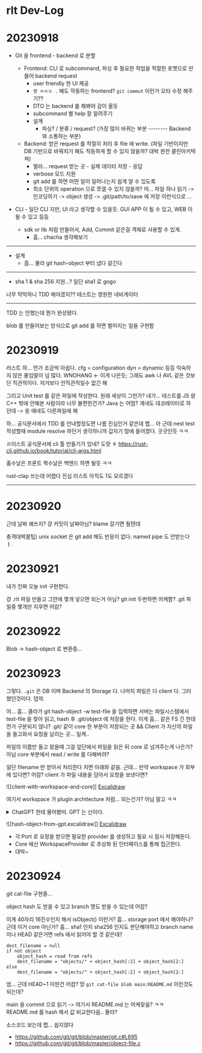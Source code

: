# rlt Dev-Log

# 20230918

- Git 을 frontend - backend 로 분할
	- Frontend: CLI  로 subcommand, 파싱 후 필요한 작업을 적절한 포멧으로 만들어 backend request
		- user friendly 한 UI 제공
		- `햣 ㅁㅇㅇ .` 해도 작동하는 frontend? `git commut` 이런거 오타 수정 해주기?? 
		- DTO 는 backend 를 해봐야 감이 올듯 
		- subcommand 별 help 잘 알려주기
		- 설계
			- 파싱?  / 분류 / request? (가장 많이 바뀌는 부분 -------- Backend 와 소통하는 부분)
	- Backend: 받은 request 를 적절히 처리 후 file 에 write. (파일 기반이지만 DB 기반으로 바꿔치기 해도 작동하게 할 수 있지 않을까? 대박 완전 클린아키텍쳐)
		- 멀라... request 받는 곳 - 실제 데이터 저장 - 응답
		- verbose 모드 지원
		- git add 를 하면 어떤 일이 일어나는지 쉽게 알 수 있도록
		- 최소 단위의 operation 으로 쪼갤 수 있지 않을까? 머... 파일 하나 읽기 -> 인코딩하기 -> object 생성 -> .git/path/to/save 에 저장 이런식으로 ... 

- CLI - 일단 CLI 지만, UI 라고 생각할 수 있을듯. GUI APP 이 될 수 있고, WEB 이 될 수 있고 등등
	- sdk or lib 처럼 만들어서, Add, Commit 같은걸 객체로 사용할 수 있게. 
		- 흠... chacha 생각해보기 


---
- 설계
	- 흠... 몰라 git hash-object 부터 냅다 갈긴다

---
- sha 1 & sha 256 지원...? 일단 sha1 로 gogo 

너무 막막하니 TDD 해야겠지?? 테스트는 영원한 네비게이터

---
TDD 는 안했는데 뭔가 완성됐다.

blob 를 만들어보는 방식으로 git add 를 하면 벌어지는 일을 구현함


# 20230919
러스트 하... 먼가 조금씩 아쉽다.
cfg = configuration 
dyn = dynamic
등등 익숙하지 않은 줄임말이 넘 많다. WNOHANG <- 이게 나은듯;  그래도 awk 나 AVL 같은 것보단 직관적이다.  저거보다 안직관적일수 없긴 해

그리고 Unit test 를 같은 파일에 작성한다. 원래 세상이 그런가? 내가... 테스트를 JS 랑 C++ 밖에 안해본 사람이라 너무 불편한건가? Java 는 어떰? 걔네도 데코레이터로 하던데 -> 응 얘네도 다른파일에 해 

하... 공식문서에서 TDD 를 안내할정도면 나름 진심인거 같은데 쩝... 아 근데 nest test 작성할때 module resolve 하던거 생각하니까 갑자기 맘에 들어졌다. 굿굿인듯 ㅋㅋ 

ㄹ러스트 공식문서에 cli 툴 만들기가 있네? 도랏 ㅎ https://rust-cli.github.io/book/tutorial/cli-args.html

홀수날은 프론트 짝수날은 백엔드 하면 될듯 ㅋㅋ

rust-clap 쓰는데 어렵다 진심 러스트 아직도 1도 모르겠다

---

# 20230920
근데 날짜 왜쓰지? 걍 커밋이 날짜아님? blame 갈기면 될텐데

충격대박꿀팁) unix socket 은 git add 해도 반응이 없다. named pipe 도 안받는다ㅏ. 

# 20230921

내가 진짜 오늘 init 구현한다.

걍 .rlt 파일 만들고 그안에 몇개 넣으면 되는거 아님? 
git init 두번하면 어케함?
.git 파일중 몇개만 지우면 어캄?

# 20230922

Blob -> hash-object 로 변환중...

# 20230923

그렇다. `.git` 은 DB 이며 Backend 의 Storage 다. 나머지 파일은 다 client 다. 그러했던것이다. 댑악.

어... 흠... 클라가 git hash-object -w test-file 을 입력하면 서버는 파일시스템에서 test-file 을 찾아 읽고, hash 후 .git/object 에 저장을 한다. 이게 흠... 같은 FS 긴 한데 먼가 구분되지 않나? .git/ 같이 core 한 부분이 저장되는 곳 && Client 가 자신의 파일을 들고와서 요청을 날리는 곳... 일케..

파일의 이름만 들고 왔을때 그걸 앞단에서 파일을 읽은 뒤 core 로 넘겨주는게 나은가? 아님 core 부분에서 read / write 를 다해버려? 

일단 filename 만 받아서 처리한다 치면 아래와 같음. 근데... 만약 workspace 가 외부에 있다면? 어캄? client 가 파일 내용을 담아서 요청을 보낸다면? 

![[client-with-workspace-and-core]]
[Excalidraw](../Excalidraw/client-with-workspace-and-core.excalidraw)

여기서 workspace 가 plugin architecture 처럼... 되는건가? 아님 말고 ㅋㅋ


<details> <summary> 
ChatGPT 한테 물어봤따. GPT 는 신이다.
</summary>

Designing a remote-enabled `git hash-object` functionality can be a fun challenge. Let's break this down.

### Design Considerations:

1. **Separation of Concerns**: Keep the logic of hashing separate from the logic of obtaining the file content. Whether the content comes from a local filesystem or over the network should be abstracted away.

2. **Data Sources**: You'll essentially have three data sources:
    - Local filesystem
    - Direct file content passed in the request
    - Remote client's filesystem via an HTTP endpoint

3. **Consistency**: Regardless of the source of the file content, the hashing mechanism and return values should be consistent.

### Proposed Design:

1. **File Content Retrieval Interface**: Design an interface (in Rust, a trait) that abstracts away the source of the file content. This trait might look something like:

    ```rust
    trait FileContentProvider {
        fn get_content(&self, filename: &str) -> Result<Vec<u8>, SomeErrorType>;
    }
    ```

2. **Implementations of the Interface**:
    - `LocalFilesystemProvider`: Reads content from the local filesystem.
    - `DirectContentProvider`: Uses the file content passed directly in the request.
    - `RemoteClientProvider`: Retrieves content from a remote client's filesystem via HTTP.

3. **Hashing Logic**: Implement the hashing logic as a standalone function or a module that takes in file content (in the form of bytes) and returns the hash. This function/module should not care where the content comes from.

4. **Endpoint Logic**: If you're providing this functionality via an HTTP API:
    - Allow clients to either send the filename (in which case, you use the `RemoteClientProvider`) or send the file content directly (using `DirectContentProvider`).
    - Based on what the client sends, pick the right provider to fetch the content, then hash it, and return the hash.

5. **Command Line Logic**: For command-line use:
    - If given just a filename, use the `LocalFilesystemProvider`.
    - If there's a way to accept raw content (maybe from stdin or as a direct argument), use the `DirectContentProvider`.

### Sample Flow for HTTP API:

1. **Client Sends Filename**:
    - Client sends a request like `POST /hash-object` with a JSON body `{ "filename": "path/to/file/on/client" }`.
    - Your server uses the `RemoteClientProvider` to fetch the file content.
    - The content is then passed to the hashing function/module.
    - The hash is returned to the client.

2. **Client Sends Direct Content**:
    - Client sends a request like `POST /hash-object` with a JSON body `{ "content": "raw file content here..." }`.
    - Your server uses the `DirectContentProvider` to access the provided content.
    - The content is then passed to the hashing function/module.
    - The hash is returned to the client.

The main idea is to keep each component focused on one task. The hashing logic doesn't care about where the content comes from. The content providers don't care about what you do with the content once it's retrieved. This separation of concerns makes the design cleaner, more modular, and easier to extend or modify in the future.

 </details>

![[hash-object-from-gpt.excalidraw]]
[Excalidraw](../Excalidraw/hash-object-from-gpt.excalidraw)

- 각 Port 로 요청을 받으면 필요한 provider 를 생성하고 필요 시 잠시 저장해둔다. 
- Core 에선 WorkspaceProvider 로 추상화 된 인터페이스를 통해 접근한다. 
- 대박~

# 20230924

git cat-file 구현중...

object hash 도 받을 수 있고 branch 명도 받을 수 있는데 어캄?

이게 40자리 16진수인지 해서 isObject() 이런거?  흠... storage port 에서 해야하나? 근데 이거 core 아닌가? 흠... sha1 인지 sha256 인지도 판단해야하고 branch name 이나 HEAD 같은거면 refs 에서 읽어야 할 것 같은데? 

```
dest_filename = null
if not object 
	object_hash = read from refs
	dest_filename = "objects/" + object_hash[:2] + object_hash[2:]
else
	dest_filename = "objects/" + object_hash[:2] + object_hash[2:]
```

엄... 근데 HEAD~1 이딴건 어캄? 망 `git cat-file blob main:README.md` 이런것도 되는데?

main 을 commit 으로 읽기 -> 여기서 README.md 는 어케찾음? ㅋㅋ README.md 를 hash 해서 값 비교한다음.. 몰라? 

소스코드 보는데 쩝... 쉽지않다

- https://github.com/git/git/blob/master/git.c#L695
- https://github.com/git/git/blob/master/object-file.c